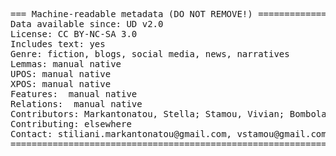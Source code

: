 <pre>
=== Machine-readable metadata (DO NOT REMOVE!) ================================
Data available since: UD v2.0
License: CC BY-NC-SA 3.0
Includes text: yes
Genre: fiction, blogs, social media, news, narratives
Lemmas: manual native
UPOS: manual native
XPOS: manual native
Features:  manual native
Relations:  manual native
Contributors: Markantonatou, Stella; Stamou, Vivian; Bombolas, Stavros; Anastasopoulou, Katerina; 
Contributing: elsewhere
Contact: stiliani.markantonatou@gmail.com, vstamou@gmail.com
===============================================================================
</pre>
